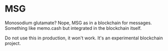 # MSG

Monosodium glutamate? Nope, MSG as in a blockchain for messages. Something like memo.cash but integrated in the blockchain itself.

Do not use this in production, it won't work. It's an experimental blockchain project.
